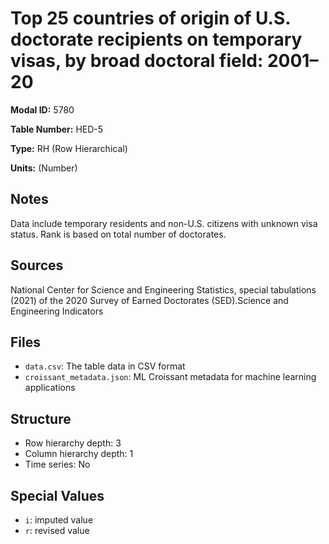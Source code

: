 # Top 25 countries of origin of U.S. doctorate recipients on temporary visas, by broad doctoral field: 2001–20

**Modal ID:** 5780

**Table Number:** HED-5

**Type:** RH (Row Hierarchical)

**Units:** (Number)

## Notes

Data include temporary residents and non-U.S. citizens with unknown visa status. Rank is based on total number of doctorates.

## Sources

National Center for Science and Engineering Statistics, special tabulations (2021) of the 2020 Survey of Earned Doctorates (SED).Science and Engineering Indicators

## Files

- `data.csv`: The table data in CSV format
- `croissant_metadata.json`: ML Croissant metadata for machine learning applications

## Structure

- Row hierarchy depth: 3
- Column hierarchy depth: 1
- Time series: No

## Special Values

- `i`: imputed value
- `r`: revised value
